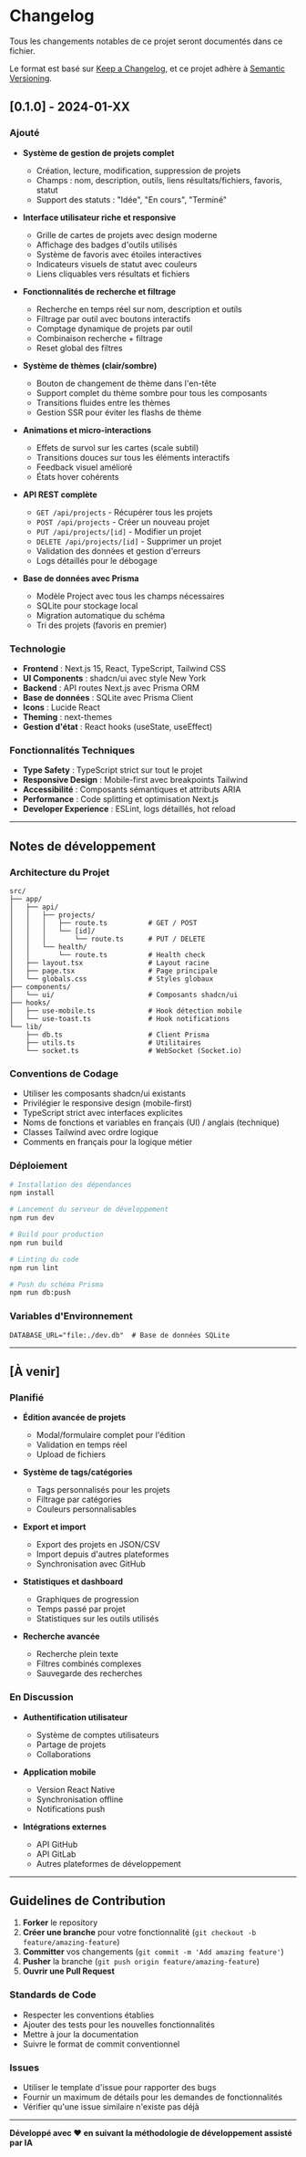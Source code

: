 # Changelog

Tous les changements notables de ce projet seront documentés dans ce fichier.

Le format est basé sur [Keep a Changelog](https://keepachangelog.com/fr/1.0.0/),
et ce projet adhère à [Semantic Versioning](https://semver.org/spec/v2.0.0.html).

## [0.1.0] - 2024-01-XX

### Ajouté
- **Système de gestion de projets complet**
  - Création, lecture, modification, suppression de projets
  - Champs : nom, description, outils, liens résultats/fichiers, favoris, statut
  - Support des statuts : "Idée", "En cours", "Terminé"

- **Interface utilisateur riche et responsive**
  - Grille de cartes de projets avec design moderne
  - Affichage des badges d'outils utilisés
  - Système de favoris avec étoiles interactives
  - Indicateurs visuels de statut avec couleurs
  - Liens cliquables vers résultats et fichiers

- **Fonctionnalités de recherche et filtrage**
  - Recherche en temps réel sur nom, description et outils
  - Filtrage par outil avec boutons interactifs
  - Comptage dynamique de projets par outil
  - Combinaison recherche + filtrage
  - Reset global des filtres

- **Système de thèmes (clair/sombre)**
  - Bouton de changement de thème dans l'en-tête
  - Support complet du thème sombre pour tous les composants
  - Transitions fluides entre les thèmes
  - Gestion SSR pour éviter les flashs de thème

- **Animations et micro-interactions**
  - Effets de survol sur les cartes (scale subtil)
  - Transitions douces sur tous les éléments interactifs
  - Feedback visuel amélioré
  - États hover cohérents

- **API REST complète**
  - `GET /api/projects` - Récupérer tous les projets
  - `POST /api/projects` - Créer un nouveau projet
  - `PUT /api/projects/[id]` - Modifier un projet
  - `DELETE /api/projects/[id]` - Supprimer un projet
  - Validation des données et gestion d'erreurs
  - Logs détaillés pour le débogage

- **Base de données avec Prisma**
  - Modèle Project avec tous les champs nécessaires
  - SQLite pour stockage local
  - Migration automatique du schéma
  - Tri des projets (favoris en premier)

### Technologie
- **Frontend** : Next.js 15, React, TypeScript, Tailwind CSS
- **UI Components** : shadcn/ui avec style New York
- **Backend** : API routes Next.js avec Prisma ORM
- **Base de données** : SQLite avec Prisma Client
- **Icons** : Lucide React
- **Theming** : next-themes
- **Gestion d'état** : React hooks (useState, useEffect)

### Fonctionnalités Techniques
- **Type Safety** : TypeScript strict sur tout le projet
- **Responsive Design** : Mobile-first avec breakpoints Tailwind
- **Accessibilité** : Composants sémantiques et attributs ARIA
- **Performance** : Code splitting et optimisation Next.js
- **Developer Experience** : ESLint, logs détaillés, hot reload

---

## Notes de développement

### Architecture du Projet
```
src/
├── app/
│   ├── api/
│   │   ├── projects/
│   │   │   ├── route.ts          # GET / POST
│   │   │   └── [id]/
│   │   │       └── route.ts      # PUT / DELETE
│   │   └── health/
│   │       └── route.ts          # Health check
│   ├── layout.tsx                # Layout racine
│   ├── page.tsx                  # Page principale
│   └── globals.css               # Styles globaux
├── components/
│   └── ui/                       # Composants shadcn/ui
├── hooks/
│   ├── use-mobile.ts             # Hook détection mobile
│   └── use-toast.ts              # Hook notifications
└── lib/
    ├── db.ts                     # Client Prisma
    ├── utils.ts                  # Utilitaires
    └── socket.ts                 # WebSocket (Socket.io)
```

### Conventions de Codage
- Utiliser les composants shadcn/ui existants
- Privilégier le responsive design (mobile-first)
- TypeScript strict avec interfaces explicites
- Noms de fonctions et variables en français (UI) / anglais (technique)
- Classes Tailwind avec ordre logique
- Comments en français pour la logique métier

### Déploiement
```bash
# Installation des dépendances
npm install

# Lancement du serveur de développement
npm run dev

# Build pour production
npm run build

# Linting du code
npm run lint

# Push du schéma Prisma
npm run db:push
```

### Variables d'Environnement
```env
DATABASE_URL="file:./dev.db"  # Base de données SQLite
```

---

## [À venir]

### Planifié
- **Édition avancée de projets**
  - Modal/formulaire complet pour l'édition
  - Validation en temps réel
  - Upload de fichiers
  
- **Système de tags/catégories**
  - Tags personnalisés pour les projets
  - Filtrage par catégories
  - Couleurs personnalisables

- **Export et import**
  - Export des projets en JSON/CSV
  - Import depuis d'autres plateformes
  - Synchronisation avec GitHub

- **Statistiques et dashboard**
  - Graphiques de progression
  - Temps passé par projet
  - Statistiques sur les outils utilisés

- **Recherche avancée**
  - Recherche plein texte
  - Filtres combinés complexes
  - Sauvegarde des recherches

### En Discussion
- **Authentification utilisateur**
  - Système de comptes utilisateurs
  - Partage de projets
  - Collaborations

- **Application mobile**
  - Version React Native
  - Synchronisation offline
  - Notifications push

- **Intégrations externes**
  - API GitHub
  - API GitLab
  - Autres plateformes de développement

---

## Guidelines de Contribution

1. **Forker** le repository
2. **Créer une branche** pour votre fonctionnalité (`git checkout -b feature/amazing-feature`)
3. **Committer** vos changements (`git commit -m 'Add amazing feature'`)
4. **Pusher** la branche (`git push origin feature/amazing-feature`)
5. **Ouvrir une Pull Request**

### Standards de Code
- Respecter les conventions établies
- Ajouter des tests pour les nouvelles fonctionnalités
- Mettre à jour la documentation
- Suivre le format de commit conventionnel

### Issues
- Utiliser le template d'issue pour rapporter des bugs
- Fournir un maximum de détails pour les demandes de fonctionnalités
- Vérifier qu'une issue similaire n'existe pas déjà

---

**Développé avec ❤️ en suivant la méthodologie de développement assisté par IA**